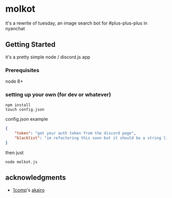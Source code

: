 # molkot

it's a rewrite of tuesday, an image search bot for #plus-plus-plus in nyanchat

## Getting Started

it's a pretty simple node / discord.js app

### Prerequisites

node 8+

### setting up your own (for dev or whatever)

```
npm install
touch config.json
```
config.json example
```json
{
	"token": "get your auth token from the discord page",
	"blacklist": "im refactoring this soon but it should be a string like '+-bad_word+-bad_word"
}
```

then just
```
node molkot.js
``` 

## acknowledgments

* [1comp](https://github.com/1Computer1)'s [akairo](https://github.com/1Computer1/discord-akairo)
